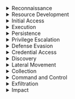 <details><summary>Reconnaissance</summary>
  
---

><details><summary>T1595 – Active Scanning</summary>
>
><br>
>
>1. High-volume connection attempts (port scanning)
>```spl
>index=bro sourcetype=corelight_conn
>| stats dc(id.resp_p) as ports_scanned, count by id.orig_h
>| where ports_scanned > 50 AND count > 100
>```
>2. Many TCP SYNs with no responses (S0 state)
>```spl
>index=bro sourcetype=corelight_conn
>| where proto="tcp" AND state="S0"
>| stats count by id.orig_h, id.resp_h
>| where count > 20
>```
>3. Zeek notices for scanning behavior
>```spl
>index=bro sourcetype=corelight_notice
>| search note="SCAN::Port_Scan"
>| stats count by src
>```
></details>
>
><details><summary>T1593 – Search Open Technical Databases (OSINT)</summary>
>
><br>
>
>1. Outbound DNS queries to OSINT sites
>```spl
>index=bro sourcetype=corelight_dns
>| search query IN ("*.whois.com", "*.shodan.io", "*.censys.io")
>| stats count by orig_h, query
>```
>2. HTTP requests to recon tools
>```spl
>index=bro sourcetype=corelight_http
>| search host IN ("shodan.io", "censys.io", "intelx.io")
>| stats count by id.orig_h, host, uri
>```
>3. SSL connections to public certificate search sites
>```spl
>index=bro sourcetype=corelight_ssl
>| search server_name IN ("*.crt.sh", "*.censys.io")
>| stats count by id.orig_h, server_name
>```
></details>
>
><details><summary>T1592 – Gather Victim Host Information</summary>
>
><br>
>
>1. SMB enumeration of shares or host info
>```spl
>index=bro sourcetype=corelight_smb
>| search smb_cmd="SMB::TREE_CONNECT" OR smb_cmd="SMB::QUERY_INFORMATION"
>| stats count by id.orig_h, id.resp_h, smb_cmd
>```
>2. RPC or WMI behavior (port 135)
>```spl
>index=bro sourcetype=corelight_conn
>| where id.resp_p=135 AND proto="tcp"
>| stats count by id.orig_h, id.resp_h
>```
>3. Kerberos TGS requests to many systems
>```spl
>index=bro sourcetype=corelight_kerberos
>| where request_type="TGS_REQ"
>| stats dc(id.resp_h) as host_count by id.orig_h
>| where host_count > 5
>```
></details>
>
><details><summary>T1598 – Gather Victim Network Information</summary>
>
><br>
>
>1. ICMP echo requests (ping sweep)
>```spl
>index=bro sourcetype=corelight_icmp
>| where icmp_type=8
>| stats count by id.orig_h, id.resp_h
>| where count > 20
>```
>2. Unusual DNS query types (ANY, TXT)
>```spl
>index=bro sourcetype=corelight_dns
>| where qtype_name IN ("TXT", "ANY")
>| stats count by orig_h, query, qtype_name
>```
>3. Access to infrastructure ports (SNMP, Syslog, Telnet)
>```spl
>index=bro sourcetype=corelight_conn
>| where id.resp_p IN (161, 162, 514, 23)
>| stats count by id.orig_h, id.resp_h, id.resp_p
>```
></details>
</details>

<details><summary>Resource Development</summary>
  
---

><details><summary>T1584 - Compromise Infrastructure</summary>
>
><br>
>
>1. Multiple Domains Resolve to the same IP.
>```spl
>index=central_summary source=summary_dns_with_answers 
>| stats dc(query) as domain_count by answer 
>| where domain_count > 10 
>```
>2. Rare JA3 and JA3S TLS Fingerprints
>```spl
>index=central_summary source=summary_ssl 
>| stats count by ja3, ja3s, dest_ip 
>| where count < 5 
>```
>3. Unusual HTTP Hosts or Repeating POSTS Requests
>```spl
>index=bro sourcetype=corelight_http 
>| search method=POST 
>| stats count by src_ip, dest_ip, host_header, uri, user_agent 
>| where count > 20 
>```
>4. High Volume, Long-Lived Peer-to-Peer Connections
>```spl
>index=bro sourcetype=corelight_conn 
>| search duration > 300 
>| stats count by src_ip, dest_ip, duration, service 
>| where count > 20 
>```
></details>
</details>

<details><summary>Initial Access</summary>
  
---

><details><summary><strong>T1190 – Exploit Public-Facing Application</strong></summary>
>
><br>
>
>1. **HTTP 500–599 Errors on External Apps**
>```spl
>index=bro sourcetype=corelight_http
>| where status>=500 AND status<600
>| stats count by id.orig_h, uri, status
>| sort -count
>```
>2. **Suspicious POST Requests to Unknown URIs**
>```spl
>index=bro sourcetype=corelight_http method=POST
>| where uri!="*" AND uri!="/"
>| stats count by id.orig_h, uri
>| where count > 20
>```
>3. **High Data POSTs to External Apps**
>```spl
>index=bro sourcetype=corelight_http method=POST
>| stats sum(resp_body_len) as data_sent count by id.orig_h, uri
>| where data_sent>1000000
>```
></details>
>
><details><summary><strong>T1078 – Valid Accounts</strong></summary>
>
><br>
>
>1. **Successful Logins via RDP**
>```spl
>index=bro sourcetype=corelight_rdp
>| stats count, avg(duration) as avg_duration by id.orig_h, id.resp_h
>| where count > 0
>```
>2. **Successful SSH Connections**
>```spl
>index=bro sourcetype=corelight_ssh auth_success=true
>| stats count by id.orig_h, id.resp_h
>```
>3. **SMB Logins Without Failures**
>```spl
>index=bro sourcetype=corelight_smb smb_cmd="SMB::SESSION_SETUP" smb_status="SUCCESS"
>| stats count by id.orig_h, id.resp_h, user
>```
></details>
>
><details><summary><strong>T1566 – Phishing</strong></summary>
>
><br>
>
>1. **HTTP/S Download of Executable Attachments**
>```spl
>index=bro sourcetype=corelight_http
>| search uri IN ("*.exe","*.scr","*.vbs","*.zip")
>| stats count by id.orig_h, uri
>```
>2. **Email Attachment URLs (If SMTP Logging Exists)**
>```spl
>index=bro sourcetype=corelight_smtp
>| search uri IN ("*.exe","*.zip","*.scr")
>| stats count by id.orig_h, uri
>```
>3. **Suspicious HTTP POST to Rare Domains**
>```spl
>index=bro sourcetype=corelight_http method=POST
>| stats dc(uri) as uri_count by id.orig_h, dest
>| where uri_count=1 AND dest!="trusted.domain"
>```
></details>
>
><details><summary><strong>T1199 – Trusted Relationship</strong></summary>
>
><br>
>
>1. **Inbound VPN-Like UDP Traffic**
>```spl
>index=bro sourcetype=corelight_conn
>| where proto="udp" AND id.resp_p IN (1194, 500, 4500)
>| stats sum(orig_bytes) as bytes count by id.orig_h, id.resp_h
>| where count>0
>```
>2. **External TLS Sessions Into Perimeter**
>```spl
>index=bro sourcetype=corelight_ssl
>| where id.orig_h NOT IN ("10.0.0.0/8", "192.168.0.0/16", "172.16.0.0/12")
>| stats count by id.orig_h, id.resp_h, server_name
>```
>3. **Inbound RDP From External Networks**
>```spl
>index=bro sourcetype=corelight_conn service="rdp"
>| where id.orig_h NOT IN ("10.0.0.0/8", "192.168.0.0/16", "172.16.0.0/12")
>| stats count by id.orig_h, id.resp_h
>```
></details>
>
><details><summary><strong>T1133 – External Remote Services</strong></summary>
>
><br>
>
>1. **Inbound RDP Connections from External IPs**
>```spl
>index=bro sourcetype=corelight_conn
>| where service="rdp" AND id.orig_h NOT IN ("10.0.0.0/8","192.168.0.0/16","172.16.0.0/12")
>| stats count by id.orig_h, id.resp_h, duration
>```
>2. **Inbound SSH Sessions from External IPs**
>```spl
>index=bro sourcetype=corelight_conn
>| where service="ssh" AND id.orig_h NOT IN ("10.0.0.0/8","192.168.0.0/16","172.16.0.0/12")
>| stats count by id.orig_h, id.resp_h
>```
>3. **External Access to SMB from Outside**
>```spl
>index=bro sourcetype=corelight_conn
>| where service="smb" AND id.orig_h NOT IN ("10.0.0.0/8","192.168.0.0/16","172.16.0.0/12")
>| stats count by id.orig_h, id.resp_h
>```
>4. **VPN-Like UDP Traffic (e.g., IPsec 500/4500)**
>```spl
>index=bro sourcetype=corelight_conn
>| where proto="udp" AND id.resp_p IN (500,4500)
>| stats sum(orig_bytes) as total_bytes, count by id.orig_h, id.resp_h
>| where total_bytes > 1000000
>```
>5. **Remote Admin Ports (22,3389,5985,5986) From External**
>```spl
>index=bro sourcetype=corelight_conn
>| where id.resp_p IN (22,3389,5985,5986)
>  AND id.orig_h NOT IN ("10.0.0.0/8","192.168.0.0/16","172.16.0.0/12")
>| stats count by id.orig_h, id.resp_h, id.resp_p
>```
>6. **Long-Lived Connections from External**
>```spl
>index=bro sourcetype=corelight_conn
>| where id.orig_h NOT IN ("10.0.0.0/8","192.168.0.0/16","172.16.0.0/12")
>  AND duration > 600
>| stats duration, orig_bytes, resp_bytes by id.orig_h, id.resp_h, service
>```
></details>
</details>

<details><summary>Execution</summary>
  
---

><details><summary>T1047 - Windows Management Instrumentation</summary>
>  
><br>
>
>- TCP port 135 (RPC/DCOM)
>- High ephemeral port usage after initial bind.
>- Paired host activity (e.g., lateral movement from one internal host to another)
>- Since WMI itself doesn't leave deep footprints in network logs, combining this with host EDR telemetry or Sysmon logs (Event ID 5861) is ideal.
>
>1. Detects RPC/DCOM connections to TCP port 135 — typical of remote WMI execution.
>```spl
>index=bro sourcetype=corelight_conn
>| where id.resp_p=135 AND proto="tcp"
>| stats count, sum(orig_bytes) as bytes_out, sum(resp_bytes) as bytes_in by id.orig_h, id.resp_h
>| sort -count
>```
>
>2. Looks for excessive RPC endpoint usage, which may indicate scripted or automated WMI use.
>```spl
>index=bro sourcetype=corelight_conn
>| where id.resp_p=135 OR id.resp_p=1024 OR id.resp_p=1025 OR id.resp_p > 1024
>| stats count by id.orig_h, id.resp_h, id.resp_p
>| where count > 20
>```
>
>3. Direct detection of known RPC interfaces associated with WMI — if rpc.log is enabled.
>```spl
>index=bro sourcetype=corelight_rpc
>| search ruid IN ("WINMGMT", "WMI", "epmapper")
>| stats count by id.orig_h, id.resp_h, ruid
>```
>
>4. Looks for short-lived, low-data RPC connections — a pattern typical of remote WMI use.
>```spl
>index=bro sourcetype=corelight_conn
>| where id.resp_p=135 AND service!="http" AND service!="ftp"
>| stats count by id.orig_h, id.resp_h, duration, orig_bytes, resp_bytes
>| where duration < 10 AND orig_bytes < 1000 AND resp_bytes < 1000
>```
></details>

</details>

<details><summary>Persistence</summary>
  
---

><details><summary>T1136 - Create Account</summary>
>
><br>
>
>1. Kerberos AS-REQ or TGS-REQ from Previously Unknown Username A newly created domain account may trigger initial Kerberos activity.
>```spl
>index=bro sourcetype=corelight_kerberos
>| stats earliest(_time) as first_seen by client
>| where first_seen >= relative_time(now(), "-1d@d")
>```
>2. LDAP Activity Indicating Account Creation.
>```spl
>index=bro sourcetype=corelight_ldap
>| search query IN ("userPrincipalName", "objectClass=user", "sAMAccountName")
>| stats count by id.orig_h, base_dn, query, result, _time
>```
>3. Suspicious File Access to SAM Hive.
>```spl
>index=bro sourcetype=corelight_smb_files
>| search filename="\\windows\\system32\\config\\sam"
>| stats count by id.orig_h, id.resp_h, filename, action, _time
>```
></details>

><details><summary>T1505 - Server Software Component</summary>
>
><br>
>
>1. Web shells often receive commands via POST.
>```spl
>index=bro sourcetype=corelight_http 
>| search method=POST
>| search uri IN ("*.php*", "*.aspx*", "*.jsp*", "*cmd*", "*eval*", "*shell*")
>| stats count by id.orig_h, id.resp_h, uri, user_agent, method, status_code, _time
>```
>2. Look for indicators in query strings or URIs.
>```spl
>index=bro sourcetype=corelight_http
>| search uri IN ("*cmd=*", "*exec*", "*eval*", "*shell*", "*.php", "*.asp", "*.jsp")
>| stats count by id.orig_h, id.resp_h, uri, user_agent, referrer, status_code, _time
>```
>3. Web shells are often uploaded through file upload features.
>```spl
>index=bro sourcetype=corelight_http 
>| search method=POST uri IN ("*/upload*", "*/admin*", "*/file*", "*.php*", "*.asp*")
>| stats count by id.orig_h, id.resp_h, uri, user_agent, status_code, content_type, _time
>```
>4. Newly Seen Files in Webroot (e.g., .php or .jsp)
>```spl
>index=bro sourcetype=corelight_files 
>| search filename IN ("*.php", "*.jsp", "*.asp", "*.aspx")
>| stats count by id.orig_h, id.resp_h, filename, mime_type, seen_bytes, _time
>```
>5. SMB File Writes to Webroot (If logs available)
>```spl
>index=bro sourcetype=corelight_smb_files 
>| search filename IN ("*.php", "*.asp", "*.jsp") AND action="WRITE"
>| stats count by id.orig_h, id.resp_h, filename, action, _time
>```
>6. Large response sizes from small POSTs (Shell response)
>```spl
>index=bro sourcetype=corelight_http
>| eval ratio=response_body_len/request_body_len 
>| where method="POST" AND ratio > 10
>| stats count by id.orig_h, id.resp_h, uri, user_agent, ratio, _time
>```
></details>
</details>

<details><summary>Privilege Escalation</summary>
  
---

><details><summary>T1548 – Abuse Elevation Control Mechanism</summary>
>
><br>
>
>1. RPC or DCOM traffic over privileged admin ports
>```spl
>index=bro sourcetype=corelight_conn
>| where id.resp_p IN (135, 445, 5985, 5986)
>| stats count by id.orig_h, id.resp_h, id.resp_p
>| where count > 10
>```
>2. RDP sessions combined with admin share access
>```spl
>index=bro sourcetype=corelight_conn OR sourcetype=corelight_smb
>| eval rdp=service="rdp", admin_access=(path IN ("ADMIN$", "C$"))
>| stats count by id.orig_h, rdp, admin_access
>| where rdp=1 AND admin_access=1
>```
>3. WMI queries to admin shares or privileged hosts
>```spl
>index=bro sourcetype=corelight_conn
>| where id.resp_p=135 OR service="smb"
>| stats count by id.orig_h, id.resp_h, service
>| where count > 5
>```
></details>
>
><details><summary>T1055 – Process Injection</summary>
>
>*(Note: network detection here is indirect—watch for tool downloads or RPC commands)*
>
><br>
>
>1. Tools commonly used for process injection downloaded over HTTP
>```spl
>index=bro sourcetype=corelight_http
>| search uri IN ("*mimikatz*","*powersploit*","*meterpreter*")
>| stats count by id.orig_h, uri
>```
>2. Executable transfers via SMB
>```spl
>index=bro sourcetype=corelight_files
>| search filename IN ("*.exe","*.dll","*.sys")
>| stats count by id.orig_h, id.resp_h, filename
>```
>3. DCOM/RPC sessions with small data transfers (possible remote execution)
>```spl
>index=bro sourcetype=corelight_conn
>| where id.resp_p=135 AND orig_bytes<1000 AND resp_bytes<1000
>| stats count by id.orig_h, id.resp_h
>```
></details>
>
><details><summary>T1134 – Access Token Manipulation</summary>
>
>*(Host-level mostly, but monitor network behavior with impersonated sessions)*
>
><br>
>
>1. New SMB sessions with different user context
>```spl
>index=bro sourcetype=corelight_smb
>| stats dc(user) as distinct_users by id.orig_h, id.resp_h
>| where distinct_users > 1
>```
>2. RDP sessions switching user accounts
>```spl
>index=bro sourcetype=corelight_rdp
>| stats dc(user) as distinct_users by id.orig_h, id.resp_h
>| where distinct_users > 1
>```
>3. Multiple Kerberos ticket requests across services
>```spl
>index=bro sourcetype=corelight_kerberos
>| stats dc(request_type) as ticket_types by id.orig_h
>| where ticket_types > 1
>```
></details>
>
><details><summary>T1548.002 – Bypass User Account Control</summary>
>
>*(Network artifacts are weak, but you can monitor related behaviors)*
>
><br>
>
>1. Download of UAC bypass tools
>```spl
>index=bro sourcetype=corelight_http
>| search uri IN ("*uacme*","*tater*","*elevator*")
>| stats count by id.orig_h, uri
>```
>2. DCOM/RPC with frequent callbacks
>```spl
>index=bro sourcetype=corelight_conn
>| where id.resp_p=135 AND duration < 10
>| stats count by id.orig_h, id.resp_h
>```
>3. SMB access to system folders or admin shares
>```spl
>index=bro sourcetype=corelight_smb
>| search path IN ("C$","ADMIN$")
>| stats count by id.orig_h, path
>```
></details>
</details>

<details><summary>Defense Evasion</summary>
  
---

><details><summary>T1070 - Indicator Removal</summary>
>  
><br>
>
>1. Look for file deletion or renaming over SMB shares.
>```spl
>index=bro sourcetype=corelight_files OR sourcetype=corelight_smb_files
>| where action IN ("SMB::DELETE", "SMB::RENAME") OR (seen="F" AND fuid!="-" AND is_orig=true)
>| stats count by id.orig_h, id.resp_h, name, action
>```
>2. Look for connections to admin SMB shares, common when scripts or remote access tools are used for cleanup.
>```spl
>index=bro sourcetype=corelight_smb
>| search path IN ("ADMIN$", "C$", "D$", "IPC$")
>| stats count by id.orig_h, id.resp_h, path, user
>```
>3. Look for short duration RDP connections. Short bursts of RDP can indicate someone quickly connecting just to clean up.
>```spl
>index=bro sourcetype=corelight_rdp
>| stats count, avg(duration) as avg_duration by id.orig_h, id.resp_h
>| where count > 3 AND avg_duration < 60
>```
>4. Detect the downloads of cleanup tools (sdelete, wevtutil, etc.)
>```spl
>index=bro sourcetype=corelight_http
>| search uri IN ("*sdelete*", "*wevtutil*", "*clear_event*", "*wipe*", "*rm.exe*", "*del.exe*")
>| stats count by uri, id.orig_h, id.resp_h, user_agent
>```
>5. Detect suspicious SMB file transfers including executables.
>```spl
>index=bro sourcetype=corelight_files
>| where mime_type="application/x-dosexec"
>| stats count by id.orig_h, id.resp_h, filename, fuid
>```
>6. Find bulk SMB file transfers followed by deletions.
>```spl
>index=bro sourcetype=corelight_smb_files
>| stats count(eval(action="SMB::WRITE")) as writes, count(eval(action="SMB::DELETE")) as deletes by id.orig_h, id.resp_h
>| where writes > 10 AND deletes > 5
>```
></details>
>
><details><summary>T1564 - Hide Artifacts</summary>
>  
><br>
>  
>1. Detect unusual Port Usage for Known Protocols.
>```spl
>index=bro sourcetype=corelight_conn
>| eval unusual_port=( (service="http" AND id.resp_p!=80) OR (service="https" AND id.resp_p!=443) )
>| where unusual_port
>| stats count by id.orig_h, id.resp_h, service, id.resp_p
>```
>2. Detect suspicious TLS Without SNI (Server Name Indication)
>```spl
>index=bro sourcetype=corelight_ssl
>| where isnull(server_name)
>| stats count by id.orig_h, id.resp_h
>```
>3. Detect HTTP with Suspicious User-Agents or Missing Headers
>```spl
>index=bro sourcetype=corelight_http
>| search user_agent="-" OR user_agent="curl*" OR user_agent="python*" OR user_agent="powershell*"
>| stats count by id.orig_h, id.resp_h, user_agent
>```
>4. Detect abnormal File Transfers in HTTP with Mismatched MIME Types.
>```spl
>index=bro sourcetype=corelight_http
>| where mime_type!="application/octet-stream" AND uri matches ".exe|.zip|.bin|.dll"
>| stats count by id.orig_h, uri, mime_type
>```
>5. Detect covert Channels in DNS (e.g., Data Hidden in Queries).
>```spl
>index=bro sourcetype=corelight_dns
>| where length(query) > 100 OR query matches ".*[0-9a-f]{30,}.*"
>| stats count by id.orig_h, query
>```
>6. Detect large Amounts of Encrypted Data Sent Outbound.
>```spl
>index=bro sourcetype=corelight_conn
>| where proto="tcp" AND service IN ("ssl", "https")
>| stats sum(orig_bytes) as sent_bytes by id.orig_h, id.resp_h
>| where sent_bytes > 500000
>```
></details>
</details>

<details><summary>Credential Access</summary>
  
---

><details><summary>T1003 - OS Credential Dumping</summary>
>  
><br>
>
>- Most of these will require host logs for verification.
>1. Detects direct or indirect download of known credential dumping tools via HTTP.
>```spl
>index=bro sourcetype=corelight_http
>| search uri IN ("*mimikatz*", "*procdump*", "*lsass*", "*pwdump*", "*.ps1")
>| stats count by id.orig_h, id.resp_h, uri, user_agent
>```
>2. Detect suspicious files transfered via SMB or HTTP. Credential dump files often have .dmp, .bin, or are zipped/encoded.
>```spl
>index=bro sourcetype=corelight_files
>| search filename IN ("*lsass*", "*dump*", "*.dmp", "*.zip", "*.ps1", "*.bin")
>| stats count by id.orig_h, id.resp_h, filename, mime_type
>```
>3. Detect dump files being copied or staged for exfil — over 10MB is a red flag.
>```spl
>index=bro sourcetype=corelight_smb_files
>| where action="SMB::WRITE"
>| stats sum(size) as total_bytes, count by id.orig_h, id.resp_h, name
>| where total_bytes > 10000000
>| sort -total_bytes
>```
>4. Short, frequent RDP sessions — may be used to quickly run tools like Mimikatz.
>```spl
>index=bro sourcetype=corelight_rdp
>| stats count, avg(duration) as avg_duration by id.orig_h, id.resp_h
>| where count > 3 AND avg_duration < 60
>```
>5. Detect dumping SAM/SYSTEM/SECURITY hives remotely may be visible as file access.
>```spl
>index=bro sourcetype=corelight_smb_files
>| search name IN ("*\\system32\\config\\sam", "*\\system32\\config\\system", "*\\config\\security")
>| stats count by id.orig_h, id.resp_h, name
>```
></details>
>
><details><summary>T1110 - Brute Force</summary>
>  
><br>
>  
>1. Detects repeated failed authentication attempts over SMB.
>```spl
>index=bro sourcetype=corelight_smb
>| where smb_cmd="SMB::SESSION_SETUP" AND smb_status!="SUCCESS"
>| stats count by id.orig_h, id.resp_h, user
>| where count > 10
>| sort -count
>```
>2. Excessive RDP attempts with short duration may indicate brute-force behavior.
>```spl
>index=bro sourcetype=corelight_rdp
>| stats count, avg(duration) by id.orig_h, id.resp_h
>| where count > 10 AND avg(duration) < 10
>| sort -count
>```
>3. Looks for excessive failed SSH logins — common in brute-force scenarios.
>```spl
>index=bro sourcetype=corelight_ssh
>| stats count by id.orig_h, id.resp_h, auth_success
>| where auth_success=false AND count > 10
>```
>4. If Corelight's notice.log is enabled, this flags any password guessing or brute-force detections.
>```spl
>index=bro sourcetype=corelight_notice
>| search note IN ("SSH::Password_Guessing", "SMB::Brute_Force", "RDP::Brute_Force")
>| stats count by src, dst, note
>| where count > 5
>```
>5. Identifies a source trying many different hosts — indicative of broad brute-force scanning.
>```spl
>index=bro sourcetype=corelight_conn
>| where service IN ("ssh", "rdp", "smb")
>| stats dc(id.resp_h) as unique_targets, count by id.orig_h
>| where unique_targets > 5 AND count > 20
>```
>6. FTP brute-force is less common today, but still worth monitoring.
>```spl
>index=bro sourcetype=corelight_ftp
>| where reply_code >= 400
>| stats count by id.orig_h, id.resp_h, user
>| where count > 10
>```
></details>
</details>

<details><summary>Discovery</summary>
  
---

><details><summary>T1033 - System Owner & User Discovery</summary>
>
><br>
>
>1. Detect access to SMB IPC$ and ADMIN$ shares (User/Session Probing).
>```spl
>index=bro sourcetype=corelight_smb
>| search path IN ("IPC$", "ADMIN$")
>| stats count by id.orig_h, id.resp_h, path, user
>```
>2. WMI queries over RPC (TCP 135) often used to gather system and user info.
>```spl
>index=bro sourcetype=corelight_conn
>| where id.resp_p=135 AND proto="tcp"
>| stats count by id.orig_h, id.resp_h
>| where count > 5
>```
>3. Brief RDP logins could be used just to list users/sessions.
>```spl
>index=bro sourcetype=corelight_rdp
>| stats count, avg(duration) as avg_duration by id.orig_h, id.resp_h
>| where count > 3 AND avg_duration < 60
>```
>4. Detect kerberos AS-REQ without TGT request (User Probing). Indicates probing for users without actually requesting tickets (Kerberoasting-related discovery).
>```spl
>index=bro sourcetype=corelight_kerberos
>| where request_type="AS_REQ" AND isnull(ticket_id)
>| stats count by id.orig_h, id.resp_h, client, service
>```
>5. A single host reaching many others over user-relevant services — may indicate discovery activity.
>```spl
>index=bro sourcetype=corelight_conn
>| where service IN ("smb", "rdp", "rpc")
>| stats dc(id.resp_h) as unique_targets by id.orig_h
>| where unique_targets > 5
>```
></details>
>
><details><summary>T1069 - Permission Groups Discovery</summary>
>
><br>
>
>1. 
>```spl
>index=bro sourcetype=corelight_ldap
>| search base_dn="CN=Users*" OR base_dn="CN=Groups*" OR query IN ("memberOf", "primaryGroupID")
>| stats count by id.orig_h, base_dn, query, result, _time
>```
>2. Suspicious enumeration may cause high volumes of TGS-REQ to services like ldap, cifs, krbtgt, etc.
>```spl
>index=bro sourcetype=corelight_kerberos
>| search service IN ("ldap", "krbtgt", "cifs")
>| stats count by id.orig_h, id.resp_h, client, service, request_type, _time
>```
>3. Common during domain reconnaissance
>```spl
>index=bro sourcetype=corelight_dns 
>| search query IN ("_ldap._tcp.*", "_kerberos._tcp.*", "*dc._msdcs*")
>| stats count by id.orig_h, query, qtype_name, _time
>```
>4. These shares are often accessed during domain enumeration or GPO gathering.
>```spl
>index=bro sourcetype=corelight_smb_mapping
>| search path IN ("\\*\\SYSVOL", "\\*\\NETLOGON")
>| stats count by id.orig_h, id.resp_h, path, share_type, _time
>```
>5. Look for one IP performing a lot of queries.
>```spl
>index=bro sourcetype=corelight_ldap OR sourcetype=corelight_kerberos
>| stats count by id.orig_h, sourcetype, _time
>| where count > 100
>```
>6. Movement of Suspicious Files via SMB
>```spl
>index=zeek sourcetype=zeek_smb_files
>| search filename IN ("\\windows\\system32\\config\\sam", "\\windows\\system32\\config\\system")
>| stats count by id.orig_h, id.resp_h, filename, action, _time
>```
>7. Find High Volume SMB Mapping Commands
>```spl
>index=zeek sourcetype=zeek_smb_mapping
>| stats count by id.orig_h, id.resp_h, path, share_type, _time
>```
></details>
>
><details><summary>T1082 - System Information Discovery</summary>
>  
><br>
>  
>1. 
>```spl
>
>```
>
>2. 
>```spl
>
>```
>
>3. 
>```spl
>
>```
>
>4. 
>```spl
>
>```
></details>
</details>

<details><summary>Lateral Movement</summary>
  
---

><details><summary>T1021 – Remote Services</summary>
>
><br>
>
>1. SMB session access across internal hosts
>```spl
>index=bro sourcetype=corelight_smb
>| stats count by id.orig_h, id.resp_h, user
>| where count > 5
>```
>2. RDP sessions with multiple internal destinations
>```spl
>index=bro sourcetype=corelight_rdp
>| stats dc(id.resp_h) as targets, count by id.orig_h
>| where targets > 1 AND count > 5
>```
>3. SSH connections between internal systems
>```spl
>index=bro sourcetype=corelight_ssh auth_success=true
>| stats count by id.orig_h, id.resp_h
>| where count > 3
>```
></details>
>
><details><summary>T1021.001 – Remote Services: SMB/Windows Admin Shares</summary>
>
><br>
>
>1. Writes to admin shares on multiple hosts
>```spl
>index=bro sourcetype=corelight_smb_files
>| stats count(eval(action="SMB::WRITE")) as writes by id.orig_h, id.resp_h
>| where writes > 10
>```
>2. SMB TREE\_CONNECT followed by WRITE or DELETE
>```spl
>index=bro sourcetype=corelight_smb
>| stats count(eval(smb_cmd="SMB::TREE_CONNECT")) as connects, count(eval(action="SMB::WRITE")) as writes by id.orig_h, id.resp_h
>| where connects > 1 AND writes > 1
>```
></details>
>
><details><summary>T1021.002 – Remote Services: SMB/Windows Admin Shares</summary>
>
><br>
>
>1. SMB DELETE actions across multiple hosts
>```spl
>index=bro sourcetype=corelight_smb_files
>| stats count(eval(action="SMB::DELETE")) as deletes by id.orig_h, id.resp_h
>| where deletes > 5
>```
>2. Enumeration of ADMIN\$, C\$, IPC\$ shares across hosts
>```spl
>index=bro sourcetype=corelight_smb
>| search path IN ("ADMIN$","C$","IPC$")
>| stats dc(id.resp_h) as hosts_accessed by id.orig_h
>| where hosts_accessed > 1
>```
></details>
>
><details><summary>T1021.004 – Remote Services: SSH</summary>
>
><br>
>
>1. Successful SSH connections to multiple hosts
>```spl
>index=bro sourcetype=corelight_ssh auth_success=true
>| stats dc(id.resp_h) as targets by id.orig_h
>| where targets > 2
>```
>2. Frequent short SSH sessions between internal systems
>```spl
>index=bro sourcetype=corelight_ssh
>| stats count(avg(duration)) as avg_duration by id.orig_h, id.resp_h
>| where count > 5 AND avg_duration < 30
>```
></details>
>
><details><summary>T1021.005 – Remote Services: VNC</summary>
>
><br>
>
>1. VNC sessions detected (usually TCP ports 5900–5902)
>```spl
>index=bro sourcetype=corelight_conn
>| where id.resp_p IN (5900,5901,5902)
>| stats count by id.orig_h, id.resp_h, id.resp_p
>```
>2. Multiple VNC connections from same origin
>```spl
>index=bro sourcetype=corelight_conn
>| where id.resp_p IN (5900,5901,5902)
>| stats dc(id.resp_h) as targets by id.orig_h
>| where targets > 1
>```
></details>
>
><details><summary>T1021.006 – Remote Services: RDP</summary>
>
><br>
>
>1. RDP sessions to various internal hosts
>```spl
>index=bro sourcetype=corelight_rdp
>| stats dc(id.resp_h) as hosts_accessed by id.orig_h
>| where hosts_accessed > 1
>```
>2. RDP sessions with rapid logins (suspicious)
>```spl
>index=bro sourcetype=corelight_rdp
>| stats count, avg(duration) as avg_duration by id.orig_h, id.resp_h
>| where count > 5 AND avg_duration < 30
>```
></details>
>
><details><summary>T1570 – Lateral Tool Transfer</summary>
>
><br>
>
>1. Transfers of executables via SMB
>```spl
>index=bro sourcetype=corelight_smb_files
>| search mime_type="application/x-dosexec"
>| stats count by id.orig_h, id.resp_h, filename
>```
>2. Downloads of tools (e.g., psexec) via HTTP
>```spl
>index=bro sourcetype=corelight_http
>| search uri IN ("*psexec*","*winexe*","*plink*")
>| stats count by id.orig_h, uri
>```
></details>
</details>

<details><summary>Collection</summary>
  
---

><details><summary>T1005 – Data from Local System</summary>
>
><br>
>
>1. Read of large files over SMB (possible data gathering)
>```spl
>index=bro sourcetype=corelight_smb_files
>| where action="SMB::READ"
>| stats sum(size) as total_read, count by id.orig_h, id.resp_h, name
>| where total_read > 100000000
>```
>2. Multiple read actions on same host
>```spl
>index=bro sourcetype=corelight_smb_files
>| where action="SMB::READ"
>| stats count by id.orig_h, id.resp_h
>| where count > 50
>```
></details>
>
><details><summary>T1074 – Data Staged</summary>
>
><br>
>
>1. Large SMB file writes to internal storage
>```spl
>index=bro sourcetype=corelight_smb_files
>| where action="SMB::WRITE"
>| stats sum(size) as total_bytes, count by id.orig_h, id.resp_h
>| where total_bytes > 10000000
>```
>2. Repeated write bursts to staging hosts
>```spl
>index=bro sourcetype=corelight_smb_files
>| where action="SMB::WRITE"
>| stats count by id.orig_h, id.resp_h
>| where count > 20
>```
></details>
>
><details><summary>T1123 – Audio Capture</summary>
>
><br>
>
>*(Network detection for purely host-based audio capture is not available; monitor exfil after capture)*
>
></details>
>
><details><summary>T1113 – Screen Capture</summary>
>
><br>
>
>*(Network detection for screen capture is not available; look outbound for large image uploads)*
>
></details>
>
><details><summary>T1132 – Data Encoding</summary>
>
><br>
>
>1. DNS queries with encoded payloads
>```spl
>index=bro sourcetype=corelight_dns
>| where len(query) > 100
>| stats count by orig_h, query
>| where count > 20
>```
>2. Frequent DNS TXT requests (encoding channel)
>```spl
>index=bro sourcetype=corelight_dns
>| where qtype_name="TXT"
>| stats count by orig_h, query
>| where count > 50
>```
></details>
</details>

<details><summary>Command and Control</summary>
  
---

><details><summary>T1071 – Application Layer Protocol</summary>
>
><br>
>
>1. HTTP POST traffic to uncommon domains
>```spl
>index=bro sourcetype=corelight_http method=POST
>| stats count sum(resp_body_len) as total_bytes by id.orig_h, dest
>| where count > 10 AND total_bytes > 100000
>```
>2. HTTPS connections with large data exchanges
>```spl
>index=bro sourcetype=corelight_ssl
>| stats sum(orig_bytes) as sent sum(resp_bytes) as received count by id.orig_h, id.resp_h, server_name
>| where sent > 500000
>```
>3. Custom protocols on high-numbered TCP ports
>```spl
>index=bro sourcetype=corelight_conn
>| where id.resp_p > 1024 AND service="unknown"
>| stats count,sum(orig_bytes) by id.orig_h, id.resp_h, id.resp_p
>| where count > 5
>```
></details>
>
><details><summary>T1071.001 – Web Protocols (HTTP/S)</summary>
>
><br>
>
>1. Frequent POSTs to rare URIs
>```spl
>index=bro sourcetype=corelight_http method=POST
>| stats dc(uri) as uri_count by id.orig_h, dest
>| where uri_count > 5
>```
>2. Low-traffic HTTPS sessions (likely beacons)
>```spl
>index=bro sourcetype=corelight_ssl
>| stats count avg(orig_bytes) by id.orig_h, id.resp_h
>| where count > 20 AND avg(orig_bytes) < 1000
>```
>3. HTTP User-Agent anomalies
>```spl
>index=bro sourcetype=corelight_http
>| where user_agent IN ("python*", "curl*", "wget*")
>| stats count by id.orig_h, user_agent, uri
>```
></details>
>
><details><summary>T1071.002 – File Transfer Protocols (FTP, SFTP)</summary>
>
><br>
>
>1. FTP transfers with uncommon credentials
>```spl
>index=bro sourcetype=corelight_ftp
>| stats count by id.orig_h, id.resp_h, user
>| where count > 5
>```
>2. SFTP usage on non-standard ports
>```spl
>index=bro sourcetype=corelight_conn
>| where service="sftp" AND id.resp_p!=22
>| stats count by id.orig_h, id.resp_h, id.resp_p
>```
>3. FTP sessions with significant file size
>```spl
>index=bro sourcetype=corelight_ftp
>| stats sum(bytes) as total_bytes by id.orig_h, id.resp_h
>| where total_bytes > 1000000
>```
></details>
>
><details><summary>T1071.003 – Mail Protocols</summary>
>
><br>
>
>1. Outgoing SMTP with large attachments
>```spl
>index=bro sourcetype=corelight_smtp
>| stats sum(bytes) as total_bytes count by id.orig_h, rcpt
>| where total_bytes > 500000
>```
>2. SMTP to rare external domains
>```spl
>index=bro sourcetype=corelight_smtp
>| stats count by id.orig_h, dest_domain
>| where dest_domain NOT IN ("trusted.com","myorg.com")
>```
></details>
>
><details><summary>T1071.004 – DNS</summary>
>
><br>
>
>1. DNS queries with unusually long subdomains
>```spl
>index=bro sourcetype=corelight_dns
>| where len(query)>100
>| stats count by orig_h, query
>```
>2. High-frequency DNS lookups to same domain
>```spl
>index=bro sourcetype=corelight_dns
>| stats count by orig_h, query
>| where count > 50
>```
>3. TXT DNS responses with large payloads
>```spl
>index=bro sourcetype=corelight_dns
>| where qtype_name="TXT" AND response_length>200
>| stats count by orig_h, query
>```
></details>
>
><details><summary>T1071.005 – Protocol Tunneling</summary>
>
><br>
>
>1. High-volume traffic on uncommon TCP ports
>```spl
>index=bro sourcetype=corelight_conn
>| where id.resp_p>2000 AND service="unknown"
>| stats sum(orig_bytes) as bytes count by id.orig_h, id.resp_h, id.resp_p
>| where bytes>1000000
>```
>2. UDP tunneling patterns (constant large datagrams)
>```spl
>index=bro sourcetype=corelight_conn
>| where proto="udp"
>| stats avg(orig_bytes) as avg_out, count by id.orig_h, id.resp_h, id.resp_p
>| where avg_out>1000 AND count>100
>```
></details>
>
><details><summary>T1572 – Protocol Impersonation</summary>
>
><br>
>
>1. HTTPS on non-standard ports
>```spl
>index=bro sourcetype=corelight_ssl
>| where id.resp_p NOT IN (443, 8443)
>| stats count by id.orig_h, id.resp_h, id.resp_p
>```
>2. HTTP traffic on ports other than 80 or 8080
>```spl
>index=bro sourcetype=corelight_http
>| where id.resp_p NOT IN (80,8080)
>| stats count by id.orig_h, id.resp_h, id.resp_p
>```
>3. TLS sessions with missing SNI
>```spl
>index=bro sourcetype=corelight_ssl
>| where isnull(server_name)
>| stats count by id.orig_h, id.resp_h
>```
></details>
</details>

<details><summary>Exfiltration</summary>
  
---

><details><summary>T1041 - Exfiltration Over C2</summary>
>
><br>
>
>- T1041 often looks like normal traffic—combine these queries with known threat intel or baseline analysis.
>- Look for patterns like regular beacons, unusual data sizes, or traffic to newly registered domains.
>
><br>
>
>1. Detects DNS queries with unusually long domain names, which may be used for exfiltration.
>```spl
>index=bro sourcetype=corelight_dns
>| where length(query) > 100
>| stats count avg(length(query)) by query, orig_h, resp_h
>| where count > 10
>| sort -count
>```
>2. Flags hosts repeatedly querying the same domain, which might be tunneling data.
>```spl
>index=bro sourcetype=corelight_dns
>| stats count by orig_h, resp_h, query
>| where count > 100
>| sort -count
>```
>3. Detects excessive outbound HTTP POST traffic, which can indicate exfiltration via web.
>```spl
>index=bro sourcetype=corelight_http method=POST
>| stats count avg(resp_body_len) sum(resp_body_len) by orig_h, uri
>| where sum(resp_body_len) > 100000
>| sort -sum(resp_body_len)
>```
>4. Finds sessions that last too long and transfer large amounts of data.
>```spl
>index=bro sourcetype=corelight_conn
>| where proto="tcp" AND duration > 300
>| stats count sum(orig_bytes) sum(resp_bytes) by orig_h, resp_h, service
>| where sum(orig_bytes) > 1000000
>| sort -sum(orig_bytes)
>```
>5. Detect SSL/TLS Sessions With Anomalous Data Volumes.
>```spl
>index=bro sourcetype=corelight_ssl
>| stats count sum(orig_bytes) sum(resp_bytes) by id.orig_h, id.resp_h, server_name
>| where sum(orig_bytes) > 500000
>| sort -sum(orig_bytes)
>```
></details>
>
><details><summary>T1041 – Exfiltration Over Command and Control Channel</summary>
>
><br>
>
>1. HTTP POST to external domains with large data volumes
>```spl
>index=bro sourcetype=corelight_http method=POST
>| stats count sum(resp_body_len) as total_bytes by id.orig_h, dest
>| where total_bytes > 1000000
>```
>2. HTTPS sessions with significant outbound traffic
>```spl
>index=bro sourcetype=corelight_ssl
>| stats sum(orig_bytes) as sent sum(resp_bytes) as received count by id.orig_h, id.resp_h, server_name
>| where sent > 500000
>```
>3. DNS queries with long subdomains (potential DNS tunneling)
>```spl
>index=bro sourcetype=corelight_dns
>| where len(query) > 100
>| stats count by orig_h, query
>| where count > 20
>```
>4. Frequent small DNS TXT queries (data encoding)
>```spl
>index=bro sourcetype=corelight_dns
>| where qtype_name="TXT"
>| stats count by orig_h, query
>| where count > 50
>```
></details>
>
><details><summary>T1020 – Automated Exfiltration</summary>
>
><br>
>
>1. Scheduled large file transfers via SMB
>```spl
>index=bro sourcetype=corelight_smb_files action="SMB::WRITE"
>| stats sum(size) as total_bytes by id.orig_h, id.resp_h, date_mday
>| where total_bytes > 100000000
>```
>2. Repeated daily SMB write patterns
>```spl
>index=bro sourcetype=corelight_smb_files action="SMB::WRITE"
>| timechart span=1d sum(size) as daily_bytes by id.orig_h
>| where daily_bytes > 50000000
>```
>3. Multiple FTP sessions with high data volume
>```spl
>index=bro sourcetype=corelight_ftp
>| stats sum(bytes) as total_bytes, count by id.orig_h, id.resp_h
>| where total_bytes > 5000000
>```
></details>
>
><details><summary>T1537 – Transfer Data to Cloud Account (Commonly Web Services)</summary>
>
><br>
>
>1. HTTPS uploads to unknown cloud endpoints
>```spl
>index=bro sourcetype=corelight_http method=POST
>| where dest NOT IN ("trusted-cloud1.com","trusted-cloud2.com")
>| stats sum(resp_body_len) as total_bytes by id.orig_h, dest
>| where total_bytes > 500000
>```
>2. SSL sessions to AWS, Azure, or GCP subdomains
>```spl
>index=bro sourcetype=corelight_ssl
>| search server_name IN ("*.amazonaws.com","*.blob.core.windows.net","*.cloud.google.com")
>| stats count sum(orig_bytes) as sent by id.orig_h, server_name
>```
>3. Frequent TLS connections to S3 or storage endpoints
>```spl
>index=bro sourcetype=corelight_ssl
>| search server_name IN ("*.s3.amazonaws.com","*.storage.googleapis.com")
>| stats count by id.orig_h, server_name
>| where count > 5
>```
></details>
</details>

<details><summary>Impact</summary>
  
---

><details><summary>T1486 – Data Encrypted for Impact</summary>
>
><br>
>
>1. Sudden spike in SMB write and delete actions
>```spl
>index=bro sourcetype=corelight_smb_files
>| stats count(eval(action="SMB::WRITE")) as writes, count(eval(action="SMB::DELETE")) as deletes by id.orig_h, id.resp_h
>| where writes > 100 AND deletes > 50
>```
>2. SMB writes followed by file renames or unusual extensions
>```spl
>index=bro sourcetype=corelight_smb_files
>| where filename IN ("*.locked", "*.encrypted", "*.crypt", "*.enc")
>| stats count by id.orig_h, id.resp_h, filename
>```
>3. Sharp increase in file modification across shares
>```spl
>index=bro sourcetype=corelight_smb_files
>| timechart span=10m count by id.orig_h
>```
></details>
>
><details><summary>T1490 – Inhibit System Recovery</summary>
>
><br>
>
>1. File deletes in recovery or backup directories via SMB
>```spl
>index=bro sourcetype=corelight_smb_files
>| search action="SMB::DELETE"
>| where path IN ("*/System Volume Information/*", "*/backup/*", "*/Recovery/*")
>| stats count by id.orig_h, id.resp_h, path
>```
>2. Delete or access to shadow copies over SMB
>```spl
>index=bro sourcetype=corelight_smb_files
>| search filename IN ("vssadmin.exe", "wbadmin.exe", "*shadow*")
>| stats count by id.orig_h, filename
>```
></details>
>
><details><summary>T1485 – Data Destruction</summary>
>
><br>
>
>1. High-volume file deletions via SMB
>```spl
>index=bro sourcetype=corelight_smb_files
>| where action="SMB::DELETE"
>| stats count by id.orig_h, id.resp_h
>| where count > 100
>```
>2. Deletion of specific file types (e.g., .doc, .xls)
>```spl
>index=bro sourcetype=corelight_smb_files
>| where action="SMB::DELETE" AND filename IN ("*.doc", "*.xls", "*.pdf")
>| stats count by id.orig_h, filename
>```
>3. Pattern of write → delete to same path
>```spl
>index=bro sourcetype=corelight_smb_files
>| stats count(eval(action="SMB::WRITE")) as writes, count(eval(action="SMB::DELETE")) as deletes by id.orig_h, id.resp_h
>| where writes > 0 AND deletes > 0
>```
></details>
>
><details><summary>T1491 – Defacement</summary>
>
><br>
>
>1. Web server uploads to index or homepage files
>```spl
>index=bro sourcetype=corelight_http method=POST
>| search uri IN ("/index.html", "/index.php", "/home.html")
>| stats count by id.orig_h, uri
>```
>2. HTTP POST to web directories with script extensions
>```spl
>index=bro sourcetype=corelight_http method=POST
>| where uri IN ("*.php", "*.jsp", "*.aspx")
>| stats count by id.orig_h, uri
>```
>3. Web shell or script file written via SMB
>```spl
>index=bro sourcetype=corelight_smb_files
>| where filename IN ("*.php", "*.asp", "*.jsp")
>| stats count by id.orig_h, id.resp_h, filename
>```
></details>
>
><details><summary>T1499 – Endpoint Denial of Service</summary>
>
><br>
>
>1. Repeated SMB sessions with maxed-out connections
>```spl
>index=bro sourcetype=corelight_conn
>| where service="smb"
>| stats count by id.orig_h, id.resp_h
>| where count > 100
>```
>2. Large-volume UDP floods (e.g., DNS, NTP, SSDP)
>```spl
>index=bro sourcetype=corelight_conn
>| where proto="udp" AND id.resp_p IN (53, 123, 1900)
>| stats sum(orig_bytes) as total_bytes by id.orig_h, id.resp_h
>| where total_bytes > 10000000
>```
>3. TCP SYN floods without handshake completion
>```spl
>index=bro sourcetype=corelight_conn
>| where proto="tcp" AND state="S0"
>| stats count by id.orig_h, id.resp_h
>| where count > 100
>```
></details>
>
><details><summary>T1498 – Network Denial of Service</summary>
>
><br>
>
>1. ICMP floods to internal infrastructure
>```spl
>index=bro sourcetype=corelight_icmp
>| where icmp_type=8
>| stats count by id.orig_h, id.resp_h
>| where count > 100
>```
>2. High-rate TCP SYNs to specific service
>```spl
>index=bro sourcetype=corelight_conn
>| where proto="tcp" AND state="S0"
>| stats count by id.orig_h, id.resp_h, id.resp_p
>| where count > 200
>```
>3. Large bandwidth UDP flows to single target
>```spl
>index=bro sourcetype=corelight_conn
>| where proto="udp"
>| stats sum(orig_bytes) as bytes_sent by id.orig_h, id.resp_h
>| where bytes_sent > 10000000
>```
></details>
</details>
